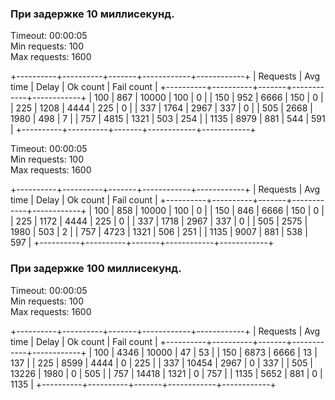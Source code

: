 ### При задержке 10 миллисекунд.

Timeout: 00:00:05 <br />
Min requests: 100 <br />
Max requests: 1600 <br />

+----------+----------+-------+------------+------------+
| Requests | Avg time | Delay |  Ok count  | Fail count |
+----------+----------+-------+------------+------------+
|      100 |      867 | 10000 |        100 |          0 |
|      150 |      952 |  6666 |        150 |          0 |
|      225 |     1208 |  4444 |        225 |          0 |
|      337 |     1764 |  2967 |        337 |          0 |
|      505 |     2668 |  1980 |        498 |          7 |
|      757 |     4815 |  1321 |        503 |        254 |
|     1135 |     8979 |   881 |        544 |        591 |
+----------+----------+-------+------------+------------+

Timeout: 00:00:05 <br />
Min requests: 100 <br />
Max requests: 1600 <br />

+----------+----------+-------+------------+------------+
| Requests | Avg time | Delay |  Ok count  | Fail count |
+----------+----------+-------+------------+------------+
|      100 |      858 | 10000 |        100 |          0 |
|      150 |      846 |  6666 |        150 |          0 |
|      225 |     1172 |  4444 |        225 |          0 |
|      337 |     1718 |  2967 |        337 |          0 |
|      505 |     2575 |  1980 |        503 |          2 |
|      757 |     4723 |  1321 |        506 |        251 |
|     1135 |     9007 |   881 |        538 |        597 |
+----------+----------+-------+------------+------------+

### При задержке 100 миллисекунд.

Timeout: 00:00:05 <br />
Min requests: 100 <br />
Max requests: 1600 <br />

+----------+----------+-------+------------+------------+
| Requests | Avg time | Delay |  Ok count  | Fail count |
+----------+----------+-------+------------+------------+
|      100 |     4346 | 10000 |         47 |         53 |
|      150 |     6873 |  6666 |         13 |        137 |
|      225 |     8599 |  4444 |          0 |        225 |
|      337 |    10454 |  2967 |          0 |        337 |
|      505 |    13226 |  1980 |          0 |        505 |
|      757 |    14418 |  1321 |          0 |        757 |
|     1135 |     5652 |   881 |          0 |       1135 |
+----------+----------+-------+------------+------------+